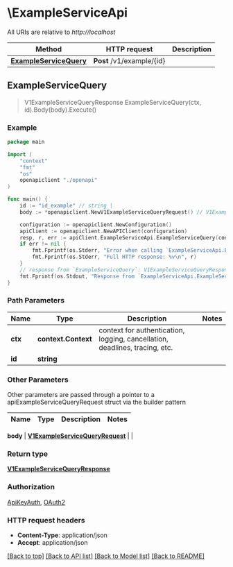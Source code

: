 # \ExampleServiceApi

All URIs are relative to *http://localhost*

Method | HTTP request | Description
------------- | ------------- | -------------
[**ExampleServiceQuery**](ExampleServiceApi.md#ExampleServiceQuery) | **Post** /v1/example/{id} | 



## ExampleServiceQuery

> V1ExampleServiceQueryResponse ExampleServiceQuery(ctx, id).Body(body).Execute()



### Example

```go
package main

import (
    "context"
    "fmt"
    "os"
    openapiclient "./openapi"
)

func main() {
    id := "id_example" // string | 
    body := *openapiclient.NewV1ExampleServiceQueryRequest() // V1ExampleServiceQueryRequest | 

    configuration := openapiclient.NewConfiguration()
    apiClient := openapiclient.NewAPIClient(configuration)
    resp, r, err := apiClient.ExampleServiceApi.ExampleServiceQuery(context.Background(), id).Body(body).Execute()
    if err != nil {
        fmt.Fprintf(os.Stderr, "Error when calling `ExampleServiceApi.ExampleServiceQuery``: %v\n", err)
        fmt.Fprintf(os.Stderr, "Full HTTP response: %v\n", r)
    }
    // response from `ExampleServiceQuery`: V1ExampleServiceQueryResponse
    fmt.Fprintf(os.Stdout, "Response from `ExampleServiceApi.ExampleServiceQuery`: %v\n", resp)
}
```

### Path Parameters


Name | Type | Description  | Notes
------------- | ------------- | ------------- | -------------
**ctx** | **context.Context** | context for authentication, logging, cancellation, deadlines, tracing, etc.
**id** | **string** |  | 

### Other Parameters

Other parameters are passed through a pointer to a apiExampleServiceQueryRequest struct via the builder pattern


Name | Type | Description  | Notes
------------- | ------------- | ------------- | -------------

 **body** | [**V1ExampleServiceQueryRequest**](V1ExampleServiceQueryRequest.md) |  | 

### Return type

[**V1ExampleServiceQueryResponse**](V1ExampleServiceQueryResponse.md)

### Authorization

[ApiKeyAuth](../README.md#ApiKeyAuth), [OAuth2](../README.md#OAuth2)

### HTTP request headers

- **Content-Type**: application/json
- **Accept**: application/json

[[Back to top]](#) [[Back to API list]](../README.md#documentation-for-api-endpoints)
[[Back to Model list]](../README.md#documentation-for-models)
[[Back to README]](../README.md)

